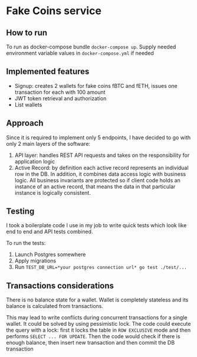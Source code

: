 # Fake Coins service

## How to run
To run as docker-compose bundle `docker-compose up`. Supply needed environment variable values in `docker-compose.yml` if needed

## Implemented features
- Signup: creates 2 wallets for fake coins fBTC and fETH, issues one transaction for each with 100 amount
- JWT token retrieval and authorization
- List wallets

## Approach
Since it is required to implement only 5 endpoints, I have decided to go with only 2 main layers of the software:
1. API layer: handles REST API requests and takes on the responsibility for application logic
2. Active Record: by definition each active record represents an individual row in the DB.
   In addition, it combines data access logic with business logic. All business invariants are protected so if client code holds an instance of an active record, that means the data in that particular instance is logically consistent.

## Testing
I took a boilerplate code I use in my job to write quick tests which look like end to end and API tests combined.

To run the tests:
1. Launch Postgres somewhere
2. Apply migrations
3. Run `TEST_DB_URL=*your postgres connection url* go test ./test/...`

## Transactions considerations
There is no balance state for a wallet. Wallet is completely stateless and its balance is calculated from transactions.

This may lead to write conflicts during concurrent transactions for a single wallet.
It could be solved by using pessimistic lock.
The code could execute the query with a lock: first it locks the table in `ROW EXCLUSIVE` mode and then performs `SELECT ... FOR UPDATE`.
Then the code would check if there is enough balance, then insert new transaction and then commit the DB transaction
